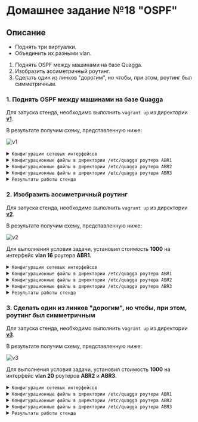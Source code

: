 # Домашнее задание №18 "OSPF"

## Описание

- Поднять три виртуалки.
- Объединить их разными vlan.
1. Поднять OSPF между машинами на базе Quagga.
2. Изобразить ассиметричный роутинг.
3. Сделать один из линков "дорогим", но чтобы, при этом, роутинг был симметричным.

### 1. Поднять OSPF между машинами на базе Quagga

Для запуска стенда, необходимо выполнить ```vagrant up``` из директории **[v1](https://github.com/johnTux/otus_linux/tree/master/task-18/v1)**.

В результате получим схему, представленную ниже:

![v1](/v1/v1.jpg)

<details>
<summary><code>Конфигурации сетевых интерфейсов</code></summary>

<details>
<summary><code>ABR1</code></summary>

```
[root@ABR1 ~]# ip a
1: lo: <LOOPBACK,UP,LOWER_UP> mtu 65536 qdisc noqueue state UNKNOWN group default qlen 1000
    link/loopback 00:00:00:00:00:00 brd 00:00:00:00:00:00
    inet 127.0.0.1/8 scope host lo
       valid_lft forever preferred_lft forever
    inet6 ::1/128 scope host 
       valid_lft forever preferred_lft forever
2: eth0: <BROADCAST,MULTICAST,UP,LOWER_UP> mtu 1500 qdisc pfifo_fast state UP group default qlen 1000
    link/ether 52:54:00:75:dc:3d brd ff:ff:ff:ff:ff:ff
    inet 10.0.2.15/24 brd 10.0.2.255 scope global noprefixroute dynamic eth0
       valid_lft 86190sec preferred_lft 86190sec
    inet6 fe80::5054:ff:fe75:dc3d/64 scope link 
       valid_lft forever preferred_lft forever
3: eth1: <BROADCAST,MULTICAST,UP,LOWER_UP> mtu 1500 qdisc pfifo_fast state UP group default qlen 1000
    link/ether 08:00:27:5d:1b:25 brd ff:ff:ff:ff:ff:ff
    inet6 fe80::9a44:6114:eaed:ab74/64 scope link noprefixroute 
       valid_lft forever preferred_lft forever
4: eth2: <BROADCAST,MULTICAST,UP,LOWER_UP> mtu 1500 qdisc pfifo_fast state UP group default qlen 1000
    link/ether 08:00:27:5f:a1:19 brd ff:ff:ff:ff:ff:ff
    inet6 fe80::6303:f9a8:165c:3e68/64 scope link noprefixroute 
       valid_lft forever preferred_lft forever
5: eth3: <BROADCAST,MULTICAST,UP,LOWER_UP> mtu 1500 qdisc pfifo_fast state UP group default qlen 1000
    link/ether 08:00:27:59:6c:42 brd ff:ff:ff:ff:ff:ff
    inet 10.1.0.1/24 brd 10.1.0.255 scope global noprefixroute eth3
       valid_lft forever preferred_lft forever
    inet6 fe80::a00:27ff:fe59:6c42/64 scope link 
       valid_lft forever preferred_lft forever
6: vlan12@eth1: <BROADCAST,MULTICAST,UP,LOWER_UP> mtu 1500 qdisc noqueue state UP group default qlen 1000
    link/ether 08:00:27:5d:1b:25 brd ff:ff:ff:ff:ff:ff
    inet 192.168.12.1/30 brd 192.168.12.3 scope global noprefixroute vlan12
       valid_lft forever preferred_lft forever
    inet6 fe80::a00:27ff:fe5d:1b25/64 scope link 
       valid_lft forever preferred_lft forever
7: vlan16@eth2: <BROADCAST,MULTICAST,UP,LOWER_UP> mtu 1500 qdisc noqueue state UP group default qlen 1000
    link/ether 08:00:27:5f:a1:19 brd ff:ff:ff:ff:ff:ff
    inet 192.168.16.1/30 brd 192.168.16.3 scope global noprefixroute vlan16
       valid_lft forever preferred_lft forever
    inet6 fe80::a00:27ff:fe5f:a119/64 scope link 
       valid_lft forever preferred_lft forever
```

</details>

<details>
<summary><code>ABR2</code></summary>

```
[root@ABR2 ~]# ip a
1: lo: <LOOPBACK,UP,LOWER_UP> mtu 65536 qdisc noqueue state UNKNOWN group default qlen 1000
    link/loopback 00:00:00:00:00:00 brd 00:00:00:00:00:00
    inet 127.0.0.1/8 scope host lo
       valid_lft forever preferred_lft forever
    inet6 ::1/128 scope host 
       valid_lft forever preferred_lft forever
2: eth0: <BROADCAST,MULTICAST,UP,LOWER_UP> mtu 1500 qdisc pfifo_fast state UP group default qlen 1000
    link/ether 52:54:00:75:dc:3d brd ff:ff:ff:ff:ff:ff
    inet 10.0.2.15/24 brd 10.0.2.255 scope global noprefixroute dynamic eth0
       valid_lft 86113sec preferred_lft 86113sec
    inet6 fe80::5054:ff:fe75:dc3d/64 scope link 
       valid_lft forever preferred_lft forever
3: eth1: <BROADCAST,MULTICAST,UP,LOWER_UP> mtu 1500 qdisc pfifo_fast state UP group default qlen 1000
    link/ether 08:00:27:ce:d9:66 brd ff:ff:ff:ff:ff:ff
    inet6 fe80::e3dd:e835:559e:dcfa/64 scope link noprefixroute 
       valid_lft forever preferred_lft forever
4: eth2: <BROADCAST,MULTICAST,UP,LOWER_UP> mtu 1500 qdisc pfifo_fast state UP group default qlen 1000
    link/ether 08:00:27:87:82:d2 brd ff:ff:ff:ff:ff:ff
    inet6 fe80::f79e:d57a:c437:4cc7/64 scope link noprefixroute 
       valid_lft forever preferred_lft forever
5: eth3: <BROADCAST,MULTICAST,UP,LOWER_UP> mtu 1500 qdisc pfifo_fast state UP group default qlen 1000
    link/ether 08:00:27:21:68:0a brd ff:ff:ff:ff:ff:ff
    inet 10.2.0.1/24 brd 10.2.0.255 scope global noprefixroute eth3
       valid_lft forever preferred_lft forever
    inet6 fe80::a00:27ff:fe21:680a/64 scope link 
       valid_lft forever preferred_lft forever
6: vlan12@eth1: <BROADCAST,MULTICAST,UP,LOWER_UP> mtu 1500 qdisc noqueue state UP group default qlen 1000
    link/ether 08:00:27:ce:d9:66 brd ff:ff:ff:ff:ff:ff
    inet 192.168.12.2/30 brd 192.168.12.3 scope global noprefixroute vlan12
       valid_lft forever preferred_lft forever
    inet6 fe80::a00:27ff:fece:d966/64 scope link 
       valid_lft forever preferred_lft forever
7: vlan20@eth2: <BROADCAST,MULTICAST,UP,LOWER_UP> mtu 1500 qdisc noqueue state UP group default qlen 1000
    link/ether 08:00:27:87:82:d2 brd ff:ff:ff:ff:ff:ff
    inet 192.168.20.1/30 brd 192.168.20.3 scope global noprefixroute vlan20
       valid_lft forever preferred_lft forever
    inet6 fe80::a00:27ff:fe87:82d2/64 scope link 
       valid_lft forever preferred_lft forever
```

</details>

<details>
<summary><code>ABR3</code></summary>

```
[root@ABR3 ~]# ip a
1: lo: <LOOPBACK,UP,LOWER_UP> mtu 65536 qdisc noqueue state UNKNOWN group default qlen 1000
    link/loopback 00:00:00:00:00:00 brd 00:00:00:00:00:00
    inet 127.0.0.1/8 scope host lo
       valid_lft forever preferred_lft forever
    inet6 ::1/128 scope host 
       valid_lft forever preferred_lft forever
2: eth0: <BROADCAST,MULTICAST,UP,LOWER_UP> mtu 1500 qdisc pfifo_fast state UP group default qlen 1000
    link/ether 52:54:00:75:dc:3d brd ff:ff:ff:ff:ff:ff
    inet 10.0.2.15/24 brd 10.0.2.255 scope global noprefixroute dynamic eth0
       valid_lft 86222sec preferred_lft 86222sec
    inet6 fe80::5054:ff:fe75:dc3d/64 scope link 
       valid_lft forever preferred_lft forever
3: eth1: <BROADCAST,MULTICAST,UP,LOWER_UP> mtu 1500 qdisc pfifo_fast state UP group default qlen 1000
    link/ether 08:00:27:1d:e9:4b brd ff:ff:ff:ff:ff:ff
    inet6 fe80::fb87:44d2:865e:30c9/64 scope link noprefixroute 
       valid_lft forever preferred_lft forever
4: eth2: <BROADCAST,MULTICAST,UP,LOWER_UP> mtu 1500 qdisc pfifo_fast state UP group default qlen 1000
    link/ether 08:00:27:a6:43:37 brd ff:ff:ff:ff:ff:ff
    inet6 fe80::7063:c34e:d7b5:7150/64 scope link noprefixroute 
       valid_lft forever preferred_lft forever
5: eth3: <BROADCAST,MULTICAST,UP,LOWER_UP> mtu 1500 qdisc pfifo_fast state UP group default qlen 1000
    link/ether 08:00:27:4c:29:a0 brd ff:ff:ff:ff:ff:ff
    inet 10.3.0.1/24 brd 10.3.0.255 scope global noprefixroute eth3
       valid_lft forever preferred_lft forever
    inet6 fe80::a00:27ff:fe4c:29a0/64 scope link 
       valid_lft forever preferred_lft forever
6: vlan16@eth1: <BROADCAST,MULTICAST,UP,LOWER_UP> mtu 1500 qdisc noqueue state UP group default qlen 1000
    link/ether 08:00:27:1d:e9:4b brd ff:ff:ff:ff:ff:ff
    inet 192.168.16.2/30 brd 192.168.16.3 scope global noprefixroute vlan16
       valid_lft forever preferred_lft forever
    inet6 fe80::a00:27ff:fe1d:e94b/64 scope link 
       valid_lft forever preferred_lft forever
7: vlan20@eth2: <BROADCAST,MULTICAST,UP,LOWER_UP> mtu 1500 qdisc noqueue state UP group default qlen 1000
    link/ether 08:00:27:a6:43:37 brd ff:ff:ff:ff:ff:ff
    inet 192.168.20.2/30 brd 192.168.20.3 scope global noprefixroute vlan20
       valid_lft forever preferred_lft forever
    inet6 fe80::a00:27ff:fea6:4337/64 scope link 
       valid_lft forever preferred_lft forever
```

</details>
</details>

<details>
<summary><code>Конфигурационные файлы в директории /etc/quagga роутера ABR1</code></summary>

<details>
<summary><code>daemons</code></summary>

```
zebra=yes
bgpd=no
ospfd=yes
ospf6d=no
ripd=no
ripngd=no
```

</details>

<details>
<summary><code>zebra.conf</code></summary>

```
hostname ABR1

log file /var/log/quagga/quagga.log

interface eth3
 description ABR1
 ip address 10.1.0.1/24
 ipv6 nd suppress-ra

interface vlan12
 description to site ABR2
 ip address 192.168.12.1/30
 ipv6 nd suppress-ra

interface vlan16
 description to site ABR3
 ip address 192.168.16.1/30
 ipv6 nd suppress-ra

line vty
```

</details>

<details>
<summary><code>ospfd.conf</code></summary>

```
hostname ABR1

log file /var/log/quagga/ospfd.log

router ospf
 ospf router-id 192.168.12.1
 redistribute connected
 network 10.1.0.0/24 area 1
 network 192.168.12.0/30 area 0
 network 192.168.16.0/30 area 0

line vty
```

</details>
</details>

<details>
<summary><code>Конфигурационные файлы в директории /etc/quagga роутера ABR2</code></summary>

<details>
<summary><code>daemons</code></summary>

```
zebra=yes
bgpd=no
ospfd=yes
ospf6d=no
ripd=no
ripngd=no
```

</details>

<details>
<summary><code>zebra.conf</code></summary>

```
hostname ABR2

log file /var/log/quagga/quagga.log

interface eth3
 description ABR2
 ip address 10.2.0.1/24
 ipv6 nd suppress-ra

interface vlan12
 description to site ABR1
 ip address 192.168.12.2/30
 ipv6 nd suppress-ra

interface vlan20
 description to site ABR3
 ip address 192.168.20.1/30
 ipv6 nd suppress-ra

line vty
```

</details>

<details>
<summary><code>ospfd.conf</code></summary>

```
hostname ABR2

log file /var/log/quagga/ospfd.log

router ospf
 ospf router-id 192.168.12.2
 redistribute connected
 network 10.2.0.0/24 area 2
 network 192.168.12.0/30 area 0
 network 192.168.20.0/30 area 0

line vty
```

</details>
</details>

<details>
<summary><code>Конфигурационные файлы в директории /etc/quagga роутера ABR3</code></summary>

<details>
<summary><code>daemons</code></summary>

```
zebra=yes
bgpd=no
ospfd=yes
ospf6d=no
ripd=no
ripngd=no
```

</details>

<details>
<summary><code>zebra.conf</code></summary>

```
hostname ABR3

log file /var/log/quagga/quagga.log

interface eth3
 description ABR3
 ip address 10.3.0.1/24
 ipv6 nd suppress-ra

interface vlan16
 description to site ABR1
 ip address 192.168.16.2/30
 ipv6 nd suppress-ra

interface vlan20
 description to site ABR2
 ip address 192.168.20.2/30
 ipv6 nd suppress-ra

line vty
```

</details>

<details>
<summary><code>ospfd.conf</code></summary>

```
hostname ABR3

log file /var/log/quagga/ospfd.log

router ospf
 ospf router-id 192.168.16.2
 redistribute connected
 network 10.3.0.0/24 area 3
 network 192.168.16.0/30 area 0
 network 192.168.20.0/30 area 0

line vty
```

</details>
</details>

<details>
<summary><code>Результаты работы стенда</code></summary>

Трафик идет напрямую от **ABR1** к **ABR3**:

```
[root@ABR1 ~]# traceroute 10.3.0.1
traceroute to 10.3.0.1 (10.3.0.1), 30 hops max, 60 byte packets
 1  10.3.0.1 (10.3.0.1)  0.583 ms  0.250 ms  0.428 ms
```

Трафик идет напрямую от **ABR3** к **ABR1**:

```
[root@ABR3 ~]# traceroute 10.1.0.1
traceroute to 10.1.0.1 (10.1.0.1), 30 hops max, 60 byte packets
 1  10.1.0.1 (10.1.0.1)  0.602 ms  0.465 ms  0.361 ms
```

</details>

### 2. Изобразить ассиметричный роутинг

Для запуска стенда, необходимо выполнить ```vagrant up``` из директории **[v2](https://github.com/johnTux/otus_linux/tree/master/task-18/v2)**.

В результате получим схему, представленную ниже:

![v2](/v2/v2.jpg)

Для выполнения условия задачи, установил стоимость **1000** на интерфейс **vlan 16** роутера **ABR1**.

<details>
<summary><code>Конфигурации сетевых интерфейсов</code></summary>

<details>
<summary><code>ABR1</code></summary>

```
[root@ABR1 ~]# ip a
1: lo: <LOOPBACK,UP,LOWER_UP> mtu 65536 qdisc noqueue state UNKNOWN group default qlen 1000
    link/loopback 00:00:00:00:00:00 brd 00:00:00:00:00:00
    inet 127.0.0.1/8 scope host lo
       valid_lft forever preferred_lft forever
    inet6 ::1/128 scope host 
       valid_lft forever preferred_lft forever
2: eth0: <BROADCAST,MULTICAST,UP,LOWER_UP> mtu 1500 qdisc pfifo_fast state UP group default qlen 1000
    link/ether 52:54:00:75:dc:3d brd ff:ff:ff:ff:ff:ff
    inet 10.0.2.15/24 brd 10.0.2.255 scope global noprefixroute dynamic eth0
       valid_lft 85817sec preferred_lft 85817sec
    inet6 fe80::5054:ff:fe75:dc3d/64 scope link 
       valid_lft forever preferred_lft forever
3: eth1: <BROADCAST,MULTICAST,UP,LOWER_UP> mtu 1500 qdisc pfifo_fast state UP group default qlen 1000
    link/ether 08:00:27:9e:46:62 brd ff:ff:ff:ff:ff:ff
    inet6 fe80::8d24:e320:d876:1197/64 scope link noprefixroute 
       valid_lft forever preferred_lft forever
4: eth2: <BROADCAST,MULTICAST,UP,LOWER_UP> mtu 1500 qdisc pfifo_fast state UP group default qlen 1000
    link/ether 08:00:27:49:6d:d8 brd ff:ff:ff:ff:ff:ff
    inet6 fe80::1b22:caa9:e9b8:cded/64 scope link noprefixroute 
       valid_lft forever preferred_lft forever
5: eth3: <BROADCAST,MULTICAST,UP,LOWER_UP> mtu 1500 qdisc pfifo_fast state UP group default qlen 1000
    link/ether 08:00:27:76:91:88 brd ff:ff:ff:ff:ff:ff
    inet 10.1.0.1/24 brd 10.1.0.255 scope global noprefixroute eth3
       valid_lft forever preferred_lft forever
    inet6 fe80::a00:27ff:fe76:9188/64 scope link 
       valid_lft forever preferred_lft forever
6: vlan12@eth1: <BROADCAST,MULTICAST,UP,LOWER_UP> mtu 1500 qdisc noqueue state UP group default qlen 1000
    link/ether 08:00:27:9e:46:62 brd ff:ff:ff:ff:ff:ff
    inet 192.168.12.1/30 brd 192.168.12.3 scope global noprefixroute vlan12
       valid_lft forever preferred_lft forever
    inet6 fe80::a00:27ff:fe9e:4662/64 scope link 
       valid_lft forever preferred_lft forever
7: vlan16@eth2: <BROADCAST,MULTICAST,UP,LOWER_UP> mtu 1500 qdisc noqueue state UP group default qlen 1000
    link/ether 08:00:27:49:6d:d8 brd ff:ff:ff:ff:ff:ff
    inet 192.168.16.1/30 brd 192.168.16.3 scope global noprefixroute vlan16
       valid_lft forever preferred_lft forever
    inet6 fe80::a00:27ff:fe49:6dd8/64 scope link 
       valid_lft forever preferred_lft forever
```

</details>

<details>
<summary><code>ABR2</code></summary>

```
[root@ABR2 ~]# ip a
1: lo: <LOOPBACK,UP,LOWER_UP> mtu 65536 qdisc noqueue state UNKNOWN group default qlen 1000
    link/loopback 00:00:00:00:00:00 brd 00:00:00:00:00:00
    inet 127.0.0.1/8 scope host lo
       valid_lft forever preferred_lft forever
    inet6 ::1/128 scope host 
       valid_lft forever preferred_lft forever
2: eth0: <BROADCAST,MULTICAST,UP,LOWER_UP> mtu 1500 qdisc pfifo_fast state UP group default qlen 1000
    link/ether 52:54:00:75:dc:3d brd ff:ff:ff:ff:ff:ff
    inet 10.0.2.15/24 brd 10.0.2.255 scope global noprefixroute dynamic eth0
       valid_lft 85860sec preferred_lft 85860sec
    inet6 fe80::5054:ff:fe75:dc3d/64 scope link 
       valid_lft forever preferred_lft forever
3: eth1: <BROADCAST,MULTICAST,UP,LOWER_UP> mtu 1500 qdisc pfifo_fast state UP group default qlen 1000
    link/ether 08:00:27:0b:73:3d brd ff:ff:ff:ff:ff:ff
    inet6 fe80::f58e:195a:ceae:949a/64 scope link noprefixroute 
       valid_lft forever preferred_lft forever
4: eth2: <BROADCAST,MULTICAST,UP,LOWER_UP> mtu 1500 qdisc pfifo_fast state UP group default qlen 1000
    link/ether 08:00:27:21:72:3d brd ff:ff:ff:ff:ff:ff
    inet6 fe80::97e:fa77:eccf:ab03/64 scope link noprefixroute 
       valid_lft forever preferred_lft forever
5: eth3: <BROADCAST,MULTICAST,UP,LOWER_UP> mtu 1500 qdisc pfifo_fast state UP group default qlen 1000
    link/ether 08:00:27:05:7c:67 brd ff:ff:ff:ff:ff:ff
    inet 10.2.0.1/24 brd 10.2.0.255 scope global noprefixroute eth3
       valid_lft forever preferred_lft forever
    inet6 fe80::a00:27ff:fe05:7c67/64 scope link 
       valid_lft forever preferred_lft forever
6: vlan12@eth1: <BROADCAST,MULTICAST,UP,LOWER_UP> mtu 1500 qdisc noqueue state UP group default qlen 1000
    link/ether 08:00:27:0b:73:3d brd ff:ff:ff:ff:ff:ff
    inet 192.168.12.2/30 brd 192.168.12.3 scope global noprefixroute vlan12
       valid_lft forever preferred_lft forever
    inet6 fe80::a00:27ff:fe0b:733d/64 scope link 
       valid_lft forever preferred_lft forever
7: vlan20@eth2: <BROADCAST,MULTICAST,UP,LOWER_UP> mtu 1500 qdisc noqueue state UP group default qlen 1000
    link/ether 08:00:27:21:72:3d brd ff:ff:ff:ff:ff:ff
    inet 192.168.20.1/30 brd 192.168.20.3 scope global noprefixroute vlan20
       valid_lft forever preferred_lft forever
    inet6 fe80::a00:27ff:fe21:723d/64 scope link 
       valid_lft forever preferred_lft forever
```

</details>

<details>
<summary><code>ABR3</code></summary>

```
[root@ABR3 ~]# ip a
1: lo: <LOOPBACK,UP,LOWER_UP> mtu 65536 qdisc noqueue state UNKNOWN group default qlen 1000
    link/loopback 00:00:00:00:00:00 brd 00:00:00:00:00:00
    inet 127.0.0.1/8 scope host lo
       valid_lft forever preferred_lft forever
    inet6 ::1/128 scope host 
       valid_lft forever preferred_lft forever
2: eth0: <BROADCAST,MULTICAST,UP,LOWER_UP> mtu 1500 qdisc pfifo_fast state UP group default qlen 1000
    link/ether 52:54:00:75:dc:3d brd ff:ff:ff:ff:ff:ff
    inet 10.0.2.15/24 brd 10.0.2.255 scope global noprefixroute dynamic eth0
       valid_lft 85908sec preferred_lft 85908sec
    inet6 fe80::5054:ff:fe75:dc3d/64 scope link 
       valid_lft forever preferred_lft forever
3: eth1: <BROADCAST,MULTICAST,UP,LOWER_UP> mtu 1500 qdisc pfifo_fast state UP group default qlen 1000
    link/ether 08:00:27:74:e3:db brd ff:ff:ff:ff:ff:ff
    inet6 fe80::31b2:3b96:fd36:510a/64 scope link noprefixroute 
       valid_lft forever preferred_lft forever
4: eth2: <BROADCAST,MULTICAST,UP,LOWER_UP> mtu 1500 qdisc pfifo_fast state UP group default qlen 1000
    link/ether 08:00:27:1d:db:53 brd ff:ff:ff:ff:ff:ff
    inet6 fe80::7058:8e9f:947e:9c4a/64 scope link noprefixroute 
       valid_lft forever preferred_lft forever
5: eth3: <BROADCAST,MULTICAST,UP,LOWER_UP> mtu 1500 qdisc pfifo_fast state UP group default qlen 1000
    link/ether 08:00:27:45:5e:0b brd ff:ff:ff:ff:ff:ff
    inet 10.3.0.1/24 brd 10.3.0.255 scope global noprefixroute eth3
       valid_lft forever preferred_lft forever
    inet6 fe80::a00:27ff:fe45:5e0b/64 scope link 
       valid_lft forever preferred_lft forever
6: vlan16@eth1: <BROADCAST,MULTICAST,UP,LOWER_UP> mtu 1500 qdisc noqueue state UP group default qlen 1000
    link/ether 08:00:27:74:e3:db brd ff:ff:ff:ff:ff:ff
    inet 192.168.16.2/30 brd 192.168.16.3 scope global noprefixroute vlan16
       valid_lft forever preferred_lft forever
    inet6 fe80::a00:27ff:fe74:e3db/64 scope link 
       valid_lft forever preferred_lft forever
7: vlan20@eth2: <BROADCAST,MULTICAST,UP,LOWER_UP> mtu 1500 qdisc noqueue state UP group default qlen 1000
    link/ether 08:00:27:1d:db:53 brd ff:ff:ff:ff:ff:ff
    inet 192.168.20.2/30 brd 192.168.20.3 scope global noprefixroute vlan20
       valid_lft forever preferred_lft forever
    inet6 fe80::a00:27ff:fe1d:db53/64 scope link 
       valid_lft forever preferred_lft forever
```

</details>
</details>

<details>
<summary><code>Конфигурационные файлы в директории /etc/quagga роутера ABR1</code></summary>

<details>
<summary><code>daemons</code></summary>

```
zebra=yes
bgpd=no
ospfd=yes
ospf6d=no
ripd=no
ripngd=no
```

</details>

<details>
<summary><code>zebra.conf</code></summary>

```
hostname ABR1

log file /var/log/quagga/quagga.log

interface eth3
 description ABR1
 ip address 10.1.0.1/24
 ipv6 nd suppress-ra

interface vlan12
 description to site ABR2
 ip address 192.168.12.1/30
 ipv6 nd suppress-ra

interface vlan16
 description to site ABR3
 ip address 192.168.16.1/30
 ipv6 nd suppress-ra

line vty
```

</details>

<details>
<summary><code>ospfd.conf</code></summary>

```
hostname ABR1

log file /var/log/quagga/ospfd.log

interface vlan16
 ip ospf cost 1000

router ospf
 ospf router-id 192.168.12.1
 redistribute connected
 network 10.1.0.0/24 area 1
 network 192.168.12.0/30 area 0
 network 192.168.16.0/30 area 0

line vty
```

</details>
</details>

<details>
<summary><code>Конфигурационные файлы в директории /etc/quagga роутера ABR2</code></summary>

<details>
<summary><code>daemons</code></summary>

```
zebra=yes
bgpd=no
ospfd=yes
ospf6d=no
ripd=no
ripngd=no
```

</details>

<details>
<summary><code>zebra.conf</code></summary>

```
hostname ABR2

log file /var/log/quagga/quagga.log

interface eth3
 description ABR2
 ip address 10.2.0.1/24
 ipv6 nd suppress-ra

interface vlan12
 description to site ABR1
 ip address 192.168.12.2/30
 ipv6 nd suppress-ra

interface vlan20
 description to site ABR3
 ip address 192.168.20.1/30
 ipv6 nd suppress-ra

line vty
```

</details>

<details>
<summary><code>ospfd.conf</code></summary>

```
hostname ABR2

log file /var/log/quagga/ospfd.log

router ospf
 ospf router-id 192.168.12.2
 redistribute connected
 network 10.2.0.0/24 area 2
 network 192.168.12.0/30 area 0
 network 192.168.20.0/30 area 0

line vty
```

</details>
</details>

<details>
<summary><code>Конфигурационные файлы в директории /etc/quagga роутера ABR3</code></summary>

<details>
<summary><code>daemons</code></summary>

```
zebra=yes
bgpd=no
ospfd=yes
ospf6d=no
ripd=no
ripngd=no
```

</details>

<details>
<summary><code>zebra.conf</code></summary>

```
hostname ABR3

log file /var/log/quagga/quagga.log

interface eth3
 description ABR3
 ip address 10.3.0.1/24
 ipv6 nd suppress-ra

interface vlan16
 description to site ABR1
 ip address 192.168.16.2/30
 ipv6 nd suppress-ra

interface vlan20
 description to site ABR2
 ip address 192.168.20.2/30
 ipv6 nd suppress-ra

line vty
```

</details>

<details>
<summary><code>ospfd.conf</code></summary>

```
hostname ABR3

log file /var/log/quagga/ospfd.log

router ospf
 ospf router-id 192.168.16.2
 redistribute connected
 network 10.3.0.0/24 area 3
 network 192.168.16.0/30 area 0
 network 192.168.20.0/30 area 0

line vty
```

</details>
</details>

<details>
<summary><code>Результаты работы стенда</code></summary>

В данном случае трафик идет напрямую от **ABR3** к **ABR1**:

```
[root@ABR3 ~]# traceroute 10.1.0.1
traceroute to 10.1.0.1 (10.1.0.1), 30 hops max, 60 byte packets
 1  10.1.0.1 (10.1.0.1)  0.643 ms  0.387 ms  0.400 ms
```

Из-за стоимости маршрута трафик идет от **ABR1** к **ABR3** через **ABR2**:

```
[root@ABR1 ~]# traceroute 10.3.0.1
traceroute to 10.3.0.1 (10.3.0.1), 30 hops max, 60 byte packets
 1  192.168.12.2 (192.168.12.2)  1.353 ms  0.309 ms  0.590 ms
 2  10.3.0.1 (10.3.0.1)  0.940 ms  0.724 ms  0.878 ms
```

</details>

### 3. Сделать один из линков "дорогим", но чтобы, при этом, роутинг был симметричным

Для запуска стенда, необходимо выполнить ```vagrant up``` из директории **[v3](https://github.com/johnTux/otus_linux/tree/master/task-18/v3)**.

В результате получим схему, представленную ниже:

![v3](/v3/v3.jpg)

Для выполнения условия задачи, установил стоимость **1000** на интерфейс **vlan 20** роутеров **ABR2** и **ABR3**.

<details>
<summary><code>Конфигурации сетевых интерфейсов</code></summary>

<details>
<summary><code>ABR1</code></summary>

```
[root@ABR1 ~]# ip a
1: lo: <LOOPBACK,UP,LOWER_UP> mtu 65536 qdisc noqueue state UNKNOWN group default qlen 1000
    link/loopback 00:00:00:00:00:00 brd 00:00:00:00:00:00
    inet 127.0.0.1/8 scope host lo
       valid_lft forever preferred_lft forever
    inet6 ::1/128 scope host 
       valid_lft forever preferred_lft forever
2: eth0: <BROADCAST,MULTICAST,UP,LOWER_UP> mtu 1500 qdisc pfifo_fast state UP group default qlen 1000
    link/ether 52:54:00:75:dc:3d brd ff:ff:ff:ff:ff:ff
    inet 10.0.2.15/24 brd 10.0.2.255 scope global noprefixroute dynamic eth0
       valid_lft 86179sec preferred_lft 86179sec
    inet6 fe80::5054:ff:fe75:dc3d/64 scope link 
       valid_lft forever preferred_lft forever
3: eth1: <BROADCAST,MULTICAST,UP,LOWER_UP> mtu 1500 qdisc pfifo_fast state UP group default qlen 1000
    link/ether 08:00:27:36:4e:39 brd ff:ff:ff:ff:ff:ff
    inet6 fe80::47bf:ec94:c102:104f/64 scope link noprefixroute 
       valid_lft forever preferred_lft forever
4: eth2: <BROADCAST,MULTICAST,UP,LOWER_UP> mtu 1500 qdisc pfifo_fast state UP group default qlen 1000
    link/ether 08:00:27:76:e0:a5 brd ff:ff:ff:ff:ff:ff
    inet6 fe80::4724:6f37:19e:af1d/64 scope link noprefixroute 
       valid_lft forever preferred_lft forever
5: eth3: <BROADCAST,MULTICAST,UP,LOWER_UP> mtu 1500 qdisc pfifo_fast state UP group default qlen 1000
    link/ether 08:00:27:74:c7:d4 brd ff:ff:ff:ff:ff:ff
    inet 10.1.0.1/24 brd 10.1.0.255 scope global noprefixroute eth3
       valid_lft forever preferred_lft forever
    inet6 fe80::a00:27ff:fe74:c7d4/64 scope link 
       valid_lft forever preferred_lft forever
6: vlan12@eth1: <BROADCAST,MULTICAST,UP,LOWER_UP> mtu 1500 qdisc noqueue state UP group default qlen 1000
    link/ether 08:00:27:36:4e:39 brd ff:ff:ff:ff:ff:ff
    inet 192.168.12.1/30 brd 192.168.12.3 scope global noprefixroute vlan12
       valid_lft forever preferred_lft forever
    inet6 fe80::a00:27ff:fe36:4e39/64 scope link 
       valid_lft forever preferred_lft forever
7: vlan16@eth2: <BROADCAST,MULTICAST,UP,LOWER_UP> mtu 1500 qdisc noqueue state UP group default qlen 1000
    link/ether 08:00:27:76:e0:a5 brd ff:ff:ff:ff:ff:ff
    inet 192.168.16.1/30 brd 192.168.16.3 scope global noprefixroute vlan16
       valid_lft forever preferred_lft forever
    inet6 fe80::a00:27ff:fe76:e0a5/64 scope link 
       valid_lft forever preferred_lft forever
```

</details>

<details>
<summary><code>ABR2</code></summary>

```
[root@ABR2 ~]# ip a
1: lo: <LOOPBACK,UP,LOWER_UP> mtu 65536 qdisc noqueue state UNKNOWN group default qlen 1000
    link/loopback 00:00:00:00:00:00 brd 00:00:00:00:00:00
    inet 127.0.0.1/8 scope host lo
       valid_lft forever preferred_lft forever
    inet6 ::1/128 scope host 
       valid_lft forever preferred_lft forever
2: eth0: <BROADCAST,MULTICAST,UP,LOWER_UP> mtu 1500 qdisc pfifo_fast state UP group default qlen 1000
    link/ether 52:54:00:75:dc:3d brd ff:ff:ff:ff:ff:ff
    inet 10.0.2.15/24 brd 10.0.2.255 scope global noprefixroute dynamic eth0
       valid_lft 86205sec preferred_lft 86205sec
    inet6 fe80::5054:ff:fe75:dc3d/64 scope link 
       valid_lft forever preferred_lft forever
3: eth1: <BROADCAST,MULTICAST,UP,LOWER_UP> mtu 1500 qdisc pfifo_fast state UP group default qlen 1000
    link/ether 08:00:27:8b:36:db brd ff:ff:ff:ff:ff:ff
    inet6 fe80::204e:9d33:6dd5:b5e2/64 scope link noprefixroute 
       valid_lft forever preferred_lft forever
4: eth2: <BROADCAST,MULTICAST,UP,LOWER_UP> mtu 1500 qdisc pfifo_fast state UP group default qlen 1000
    link/ether 08:00:27:e0:00:28 brd ff:ff:ff:ff:ff:ff
    inet6 fe80::71ae:57b6:3248:f0e3/64 scope link noprefixroute 
       valid_lft forever preferred_lft forever
5: eth3: <BROADCAST,MULTICAST,UP,LOWER_UP> mtu 1500 qdisc pfifo_fast state UP group default qlen 1000
    link/ether 08:00:27:14:a0:3a brd ff:ff:ff:ff:ff:ff
    inet 10.2.0.1/24 brd 10.2.0.255 scope global noprefixroute eth3
       valid_lft forever preferred_lft forever
    inet6 fe80::a00:27ff:fe14:a03a/64 scope link 
       valid_lft forever preferred_lft forever
6: vlan12@eth1: <BROADCAST,MULTICAST,UP,LOWER_UP> mtu 1500 qdisc noqueue state UP group default qlen 1000
    link/ether 08:00:27:8b:36:db brd ff:ff:ff:ff:ff:ff
    inet 192.168.12.2/30 brd 192.168.12.3 scope global noprefixroute vlan12
       valid_lft forever preferred_lft forever
    inet6 fe80::a00:27ff:fe8b:36db/64 scope link 
       valid_lft forever preferred_lft forever
7: vlan20@eth2: <BROADCAST,MULTICAST,UP,LOWER_UP> mtu 1500 qdisc noqueue state UP group default qlen 1000
    link/ether 08:00:27:e0:00:28 brd ff:ff:ff:ff:ff:ff
    inet 192.168.20.1/30 brd 192.168.20.3 scope global noprefixroute vlan20
       valid_lft forever preferred_lft forever
    inet6 fe80::a00:27ff:fee0:28/64 scope link 
       valid_lft forever preferred_lft forever
```

</details>

<details>
<summary><code>ABR3</code></summary>

```
[root@ABR3 ~]# ip a
1: lo: <LOOPBACK,UP,LOWER_UP> mtu 65536 qdisc noqueue state UNKNOWN group default qlen 1000
    link/loopback 00:00:00:00:00:00 brd 00:00:00:00:00:00
    inet 127.0.0.1/8 scope host lo
       valid_lft forever preferred_lft forever
    inet6 ::1/128 scope host 
       valid_lft forever preferred_lft forever
2: eth0: <BROADCAST,MULTICAST,UP,LOWER_UP> mtu 1500 qdisc pfifo_fast state UP group default qlen 1000
    link/ether 52:54:00:75:dc:3d brd ff:ff:ff:ff:ff:ff
    inet 10.0.2.15/24 brd 10.0.2.255 scope global noprefixroute dynamic eth0
       valid_lft 86250sec preferred_lft 86250sec
    inet6 fe80::5054:ff:fe75:dc3d/64 scope link 
       valid_lft forever preferred_lft forever
3: eth1: <BROADCAST,MULTICAST,UP,LOWER_UP> mtu 1500 qdisc pfifo_fast state UP group default qlen 1000
    link/ether 08:00:27:7c:9c:4b brd ff:ff:ff:ff:ff:ff
    inet6 fe80::252a:8456:ae56:de84/64 scope link noprefixroute 
       valid_lft forever preferred_lft forever
4: eth2: <BROADCAST,MULTICAST,UP,LOWER_UP> mtu 1500 qdisc pfifo_fast state UP group default qlen 1000
    link/ether 08:00:27:ec:52:6b brd ff:ff:ff:ff:ff:ff
    inet6 fe80::c0cb:b16f:84df:142b/64 scope link noprefixroute 
       valid_lft forever preferred_lft forever
5: eth3: <BROADCAST,MULTICAST,UP,LOWER_UP> mtu 1500 qdisc pfifo_fast state UP group default qlen 1000
    link/ether 08:00:27:0d:f7:a3 brd ff:ff:ff:ff:ff:ff
    inet 10.3.0.1/24 brd 10.3.0.255 scope global noprefixroute eth3
       valid_lft forever preferred_lft forever
    inet6 fe80::a00:27ff:fe0d:f7a3/64 scope link 
       valid_lft forever preferred_lft forever
6: vlan16@eth1: <BROADCAST,MULTICAST,UP,LOWER_UP> mtu 1500 qdisc noqueue state UP group default qlen 1000
    link/ether 08:00:27:7c:9c:4b brd ff:ff:ff:ff:ff:ff
    inet 192.168.16.2/30 brd 192.168.16.3 scope global noprefixroute vlan16
       valid_lft forever preferred_lft forever
    inet6 fe80::a00:27ff:fe7c:9c4b/64 scope link 
       valid_lft forever preferred_lft forever
7: vlan20@eth2: <BROADCAST,MULTICAST,UP,LOWER_UP> mtu 1500 qdisc noqueue state UP group default qlen 1000
    link/ether 08:00:27:ec:52:6b brd ff:ff:ff:ff:ff:ff
    inet 192.168.20.2/30 brd 192.168.20.3 scope global noprefixroute vlan20
       valid_lft forever preferred_lft forever
    inet6 fe80::a00:27ff:feec:526b/64 scope link 
       valid_lft forever preferred_lft forever
```

</details>
</details>

<details>
<summary><code>Конфигурационные файлы в директории /etc/quagga роутера ABR1</code></summary>

<details>
<summary><code>daemons</code></summary>

```
zebra=yes
bgpd=no
ospfd=yes
ospf6d=no
ripd=no
ripngd=no
```

</details>

<details>
<summary><code>zebra.conf</code></summary>

```
hostname ABR1

log file /var/log/quagga/quagga.log

interface eth3
 description ABR1
 ip address 10.1.0.1/24
 ipv6 nd suppress-ra

interface vlan12
 description to site ABR2
 ip address 192.168.12.1/30
 ipv6 nd suppress-ra

interface vlan16
 description to site ABR3
 ip address 192.168.16.1/30
 ipv6 nd suppress-ra

line vty
```

</details>

<details>
<summary><code>ospfd.conf</code></summary>

```
hostname ABR1

log file /var/log/quagga/ospfd.log

router ospf
 ospf router-id 192.168.12.1
 redistribute connected
 network 10.1.0.0/24 area 1
 network 192.168.12.0/30 area 0
 network 192.168.16.0/30 area 0

line vty
```

</details>
</details>

<details>
<summary><code>Конфигурационные файлы в директории /etc/quagga роутера ABR2</code></summary>

<details>
<summary><code>daemons</code></summary>

```
zebra=yes
bgpd=no
ospfd=yes
ospf6d=no
ripd=no
ripngd=no
```

</details>

<details>
<summary><code>zebra.conf</code></summary>

```
hostname ABR2

log file /var/log/quagga/quagga.log

interface eth3
 description ABR2
 ip address 10.2.0.1/24
 ipv6 nd suppress-ra

interface vlan12
 description to site ABR1
 ip address 192.168.12.2/30
 ipv6 nd suppress-ra

interface vlan20
 description to site ABR3
 ip address 192.168.20.1/30
 ipv6 nd suppress-ra

line vty
```

</details>

<details>
<summary><code>ospfd.conf</code></summary>

```
hostname ABR2

log file /var/log/quagga/ospfd.log

interface vlan20
 ip ospf cost 1000

router ospf
 ospf router-id 192.168.12.2
 redistribute connected
 network 10.2.0.0/24 area 2
 network 192.168.12.0/30 area 0
 network 192.168.20.0/30 area 0

line vty
```

</details>
</details>

<details>
<summary><code>Конфигурационные файлы в директории /etc/quagga роутера ABR3</code></summary>

<details>
<summary><code>daemons</code></summary>

```
zebra=yes
bgpd=no
ospfd=yes
ospf6d=no
ripd=no
ripngd=no
```

</details>

<details>
<summary><code>zebra.conf</code></summary>

```
hostname ABR3

log file /var/log/quagga/quagga.log

interface eth3
 description ABR3
 ip address 10.3.0.1/24
 ipv6 nd suppress-ra

interface vlan16
 description to site ABR1
 ip address 192.168.16.2/30
 ipv6 nd suppress-ra

interface vlan20
 description to site ABR2
 ip address 192.168.20.2/30
 ipv6 nd suppress-ra

line vty
```

</details>

<details>
<summary><code>ospfd.conf</code></summary>

```
hostname ABR3

log file /var/log/quagga/ospfd.log

interface vlan20
 ip ospf cost 1000

router ospf
 ospf router-id 192.168.16.2
 redistribute connected
 network 10.3.0.0/24 area 3
 network 192.168.16.0/30 area 0
 network 192.168.20.0/30 area 0

line vty
```

</details>
</details>

<details>
<summary><code>Результаты работы стенда</code></summary>

В данном случае трафик идет от **ABR2** к **ABR3** через **ABR1**:

```
[root@ABR2 ~]# traceroute 10.3.0.1
traceroute to 10.3.0.1 (10.3.0.1), 30 hops max, 60 byte packets
 1  192.168.12.1 (192.168.12.1)  0.591 ms  0.461 ms  0.657 ms
 2  10.3.0.1 (10.3.0.1)  0.904 ms  1.072 ms  1.198 ms
```

Здесь трафик идет от **ABR3** к **ABR2** также через **ABR1**:

```
[root@ABR3 ~]# traceroute 10.2.0.1
traceroute to 10.2.0.1 (10.2.0.1), 30 hops max, 60 byte packets
 1  192.168.16.1 (192.168.16.1)  0.590 ms  0.455 ms  0.642 ms
 2  10.2.0.1 (10.2.0.1)  0.801 ms  0.816 ms  0.885 ms
```

</details>